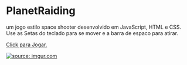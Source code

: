 # PlanetRaiding
um jogo estilo space shooter desenvolvido em JavaScript, HTML e CSS.
Use as Setas do teclado para se mover e a barra de espaco para atirar.

<a href="https://vercel.com/ebertm/planet-raiding"><p>Click para Jogar.</p></a>

<a href="https://imgur.com/u7T9kqE"><img src="https://i.imgur.com/u7T9kqE.gif" title="source: imgur.com" /></a>
